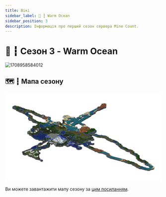 ```yaml
---
title: Вікі
sidebar_label: 🌊 ┇ Warm Ocean
sidebar_position: 3
description: Інформація про перший сезон сервера Mine Count.
---
```

# 🌊 ┇ Сезон 3 - Warm Ocean

![1708958584012](image/warm-ocean/1708958584012.png)

## 🗺️ ┇ Мапа сезону

![1737896538673](image/warm-ocean/1737896538673.png)

Ви можете завантажити мапу сезону за [цим посиланням](https://sharemods.com/3y72fpr1rblh/Season_3.zip.html).
